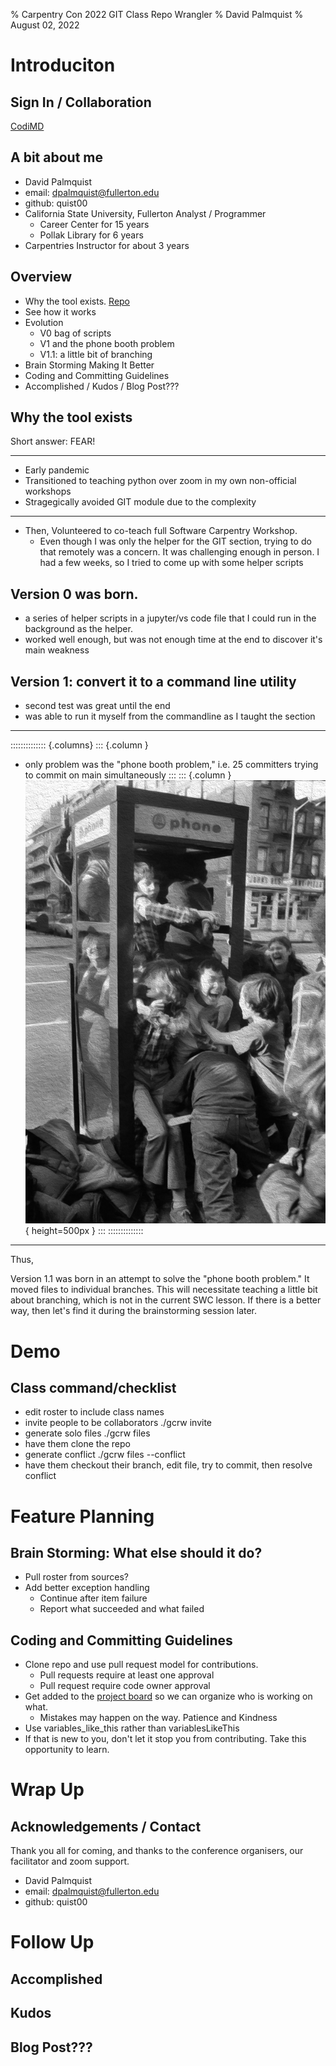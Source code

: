 % Carpentry Con 2022  GIT Class Repo Wrangler
% David Palmquist
% August 02, 2022

# Introduciton
## Sign In / Collaboration
[CodiMD](https://codimd.carpentries.org/KxKhyablReeYwKveWVRuYA?both)

## A bit about me
- David Palmquist
- email: dpalmquist@fullerton.edu
- github: quist00
- California State University, Fullerton Analyst / Programmer
    - Career Center for 15 years
    - Pollak Library for 6 years
- Carpentries Instructor for about 3 years


## Overview
- Why the tool exists. [Repo](https://github.com/quist00/carpentriesGitClassRepoWrangler)
- See how it works
- Evolution
    - V0 bag of scripts
    - V1 and the phone booth problem
    - V1.1:  a little bit of branching
- Brain Storming Making It Better
- Coding and Committing Guidelines
- Accomplished / Kudos / Blog Post???

## Why the tool exists
Short answer: FEAR! 

---

- Early pandemic
- Transitioned to teaching python over zoom in my own non-official workshops
- Stragegically avoided GIT module due to the complexity

---

- Then, Volunteered to co-teach full Software Carpentry Workshop. 
    - Even though I was only the helper for the GIT section, trying to do that remotely was a concern.  It was challenging enough in person.  I had a few weeks, so I tried to come up with some helper scripts


## Version 0 was born.  
- a series of helper scripts in a jupyter/vs code file that I could run in the background as the helper. 
- worked well enough, but was not enough time at the end to discover it's main weakness



## Version 1: convert it to a command line utility
- second test was great until the end
- was able to run it myself from the commandline as I taught the section

---

:::::::::::::: {.columns}
::: {.column }
- only problem was the "phone booth problem," i.e. 25 committers trying to commit on main simultaneously
:::
::: {.column }
![Phone Booth Stuffing](images/phonebooth-p.png){ height=500px }
:::
::::::::::::::

---
Thus,

Version 1.1 was born in an attempt to solve the "phone booth problem." It moved files to individual branches.  This will necessitate teaching a little bit about branching, which is not in the current SWC lesson.  If there is a better way, then let's find it during the brainstorming session later.

# Demo
## Class command/checklist
 - edit roster to include class names
 - invite people to be collaborators ./gcrw invite
 - generate solo files ./gcrw files
 - have them clone the repo
 - generate conflict ./gcrw files --conflict
 - have them checkout their branch, edit file, try to commit, then resolve conflict

# Feature Planning 

## Brain Storming: What else should it do?
- Pull roster from sources?
- Add better exception handling
    - Continue after item failure
    - Report what succeeded and what failed

## Coding and Committing Guidelines
- Clone repo and use pull request model for contributions.
    - Pull requests require at least one approval
    - Pull request require code owner approval
- Get added to the [project board](https://github.com/users/quist00/projects/1) so we can organize who is working on what.
    - Mistakes may happen on the way.  Patience and Kindness
- Use variables_like_this rather than variablesLikeThis
- If that is new to you, don't let it stop you from contributing. Take this opportunity to learn.


# Wrap Up
## Acknowledgements / Contact
Thank you all for coming, and thanks to the conference organisers, our facilitator and zoom support.

- David Palmquist
- email: dpalmquist@fullerton.edu
- github: quist00
# Follow Up
## Accomplished
## Kudos
## Blog Post???